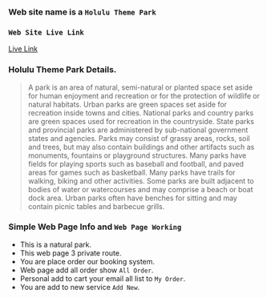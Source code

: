 ### Web site name is a `Holulu Theme Park`

### `Web Site Live Link`

[Live Link](https://theme-park-tp.web.app)

### Holulu Theme Park Details.

> A park is an area of natural, semi-natural or planted space set aside for human enjoyment and recreation or for the protection of wildlife or natural habitats. Urban parks are green spaces set aside for recreation inside towns and cities. National parks and country parks are green spaces used for recreation in the countryside. State parks and provincial parks are administered by sub-national government states and agencies. Parks may consist of grassy areas, rocks, soil and trees, but may also contain buildings and other artifacts such as monuments, fountains or playground structures. Many parks have fields for playing sports such as baseball and football, and paved areas for games such as basketball. Many parks have trails for walking, biking and other activities. Some parks are built adjacent to bodies of water or watercourses and may comprise a beach or boat dock area. Urban parks often have benches for sitting and may contain picnic tables and barbecue grills.

### Simple Web Page Info and `Web Page Working`

- This is a natural park.
- This web page 3 private route.
- You are place order our booking system.
- Web page add all order show `All Order`.
- Personal add to cart your email all list to `My Order`.
- You are add to new service `Add New`.
